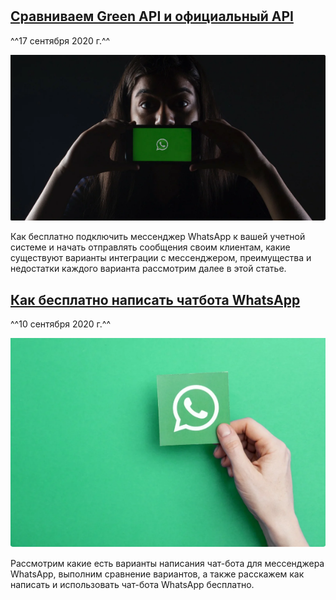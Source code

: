 #

## [Сравниваем Green API и официальный API](sravnivaem-green-api-i-officialnij-api.md) 
^^17 сентября 2020 г.^^

![Сравниваем Green API и официальный API](assets/sravnivaem-green-api-i-officialnij-api.png)

Как бесплатно подключить мессенджер WhatsApp к вашей учетной системе и начать отправлять сообщения своим клиентам, какие существуют варианты интеграции с мессенджером, преимущества и недостатки каждого варианта рассмотрим далее в этой статье.

## [Как бесплатно написать чатбота WhatsApp](kak-besplatno-napisat-chatbota-whatsapp.md) 
^^10 сентября 2020 г.^^

![Как бесплатно написать чатбота WhatsApp](assets/kak-besplatno-napisat-chatbota-whatsapp.png)

Рассмотрим какие есть варианты написания чат-бота для мессенджера WhatsApp, выполним сравнение вариантов, а также расскажем как написать и использовать чат-бота WhatsApp бесплатно.